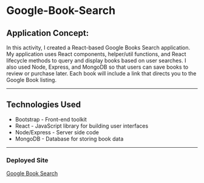 # Google-Book-Search

## Application Concept: 
In this activity, I created a React-based Google Books Search application. My application uses React components, helper/util functions, and React lifecycle methods to query and display books based on user searches. I also used Node, Express, and MongoDB so that users can save books to review or purchase later. Each book will include a link that directs you to the Google Book listing. 

***
## Technologies Used
* Bootstrap - Front-end toolkit
* React - JavaScript library for building user interfaces
* Node/Express - Server side code
* MongoDB - Database for storing book data

***
### Deployed Site
[Google Book Search](https://google-book-search2407.herokuapp.com/)    


